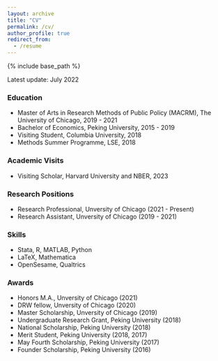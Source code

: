 ```yaml
---
layout: archive
title: "CV"
permalink: /cv/
author_profile: true
redirect_from:
  - /resume
---
```


{% include base_path %}

Latest update: July 2022

### Education
- Master of Arts in Research Methods of Public Policy (MACRM), The University of Chicago, 2019 - 2021
- Bachelor of Economics, Peking University, 2015 - 2019
- Visiting Student, Columbia University, 2018
- Methods Summer Programme, LSE, 2018

### Academic Visits
- Visiting Scholar, Harvard University and NBER, 2023

### Research Positions
- Research Professional, Unversity of Chicago (2021 - Present)
- Research Assistant, Unversity of Chicago (2019 - 2021)

### Skills
- Stata, R, MATLAB, Python
- LaTeX, Mathematica
- OpenSesame, Qualtrics

### Awards
- Honors M.A., Unversity of Chicago (2021)
- DRW fellow, Unversity of Chicago (2020)
- Master Scholarship, Unversity of Chicago (2019)
- Undergraduate Research Grant, Peking University (2018)
- National Scholarship, Peking University (2018)
- Merit Student, Peking University (2018, 2017)
- May Fourth Scholarship, Peking University (2017)
- Founder Scholarship, Peking University (2016)
